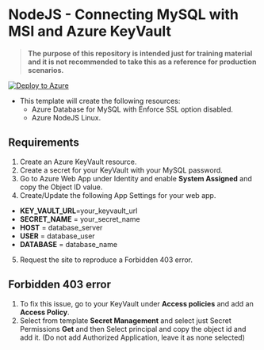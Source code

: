 # NodeJS - Connecting MySQL with MSI and Azure KeyVault

>**The purpose of this repository is intended just for training material and it is not recommended to take this as a reference for production scenarios.**

[![Deploy to Azure](https://aka.ms/deploytoazurebutton)](https://portal.azure.com/#create/Microsoft.Template/uri/https%3A%2F%2Fraw.githubusercontent.com%2Fazureossd%2Fappsreadynext-nodejs-msi-1%2Fmaster%2Ftemplate.json)

- This template will create the following resources:
    - Azure Database for MySQL with Enforce SSL option disabled.
    - Azure NodeJS Linux.

## Requirements
1. Create an Azure KeyVault resource.
2. Create a secret for your KeyVault with your MySQL password.
3. Go to Azure Web App under Identity and enable **System Assigned** and copy the Object ID value.
4. Create/Update the following App Settings for your web app.

 -  **KEY_VAULT_URL**=your_keyvault_url
 -  **SECRET_NAME** = your_secret_name
 -  **HOST** = database_server
 -  **USER** = database_user
 -  **DATABASE** = database_name
5. Request the site to reproduce a Forbidden 403 error.

## Forbidden 403 error
1. To fix this issue, go to your KeyVault under **Access policies** and add an **Access Policy**.
2. Select from template **Secret Management** and select just Secret Permissions **Get** and then Select principal and copy the object id and add it. (Do not add Authorized Application, leave it as none selected) 